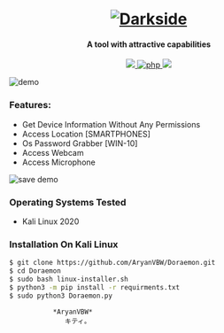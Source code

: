 <h1 align="center">
  <br>
  <a href="https://github.com/AryanVBW/Storm-Breaker.--cam-hack"><img src="https://github.com/AryanVBW/kali-Linux-Android/releases/download/1/removebackground.png" alt="Darkside"></a>

</h1>

<h4 align="center">A tool with attractive capabilities</h4>

<p align="center">
  <a href="http://python.org">
    <img src="https://img.shields.io/badge/python-v3-blue">
  </a>
  <a href="https://php.net">
    <img src="https://img.shields.io/badge/php-7.4.4-green"
         alt="php">
  </a>

  <a href="https://www.microsoft.com/de-de/">
    <img src="https://img.shields.io/badge/platform-Linux-red">
  </a>
</p>

![demo](https://github.com/AryanVBW/Storm-Breaker.--cam-hack/releases/download/Imagesbanner/Doraemon.jpeg)

### Features:

- Get Device Information Without Any Permissions
- Access Location [SMARTPHONES]
- Os Password Grabber [WIN-10]
- Access Webcam
- Access Microphone

![save demo](https://github.com/AryanVBW/Storm-Breaker.--cam-hack/releases/download/Imagesbanner/images.jpeg)


### Operating Systems Tested

- Kali Linux 2020

### Installation On Kali Linux


```bash
$ git clone https://github.com/AryanVBW/Doraemon.git
$ cd Doraemon
$ sudo bash linux-installer.sh
$ python3 -m pip install -r requirments.txt
$ sudo python3 Doraemon.py
```
               *AryanVBW*
                  キティ。
